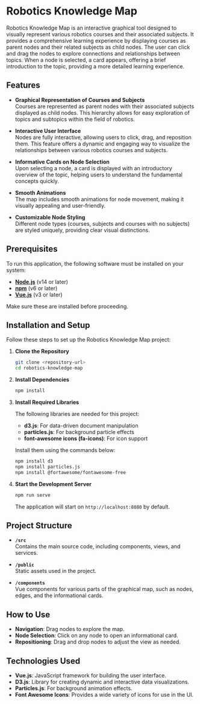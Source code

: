 # Robotics Knowledge Map

Robotics Knowledge Map is an interactive graphical tool designed to visually represent various robotics courses and their associated subjects. It provides a comprehensive learning experience by displaying courses as parent nodes and their related subjects as child nodes. The user can click and drag the nodes to explore connections and relationships between topics. When a node is selected, a card appears, offering a brief introduction to the topic, providing a more detailed learning experience.



## Features

- **Graphical Representation of Courses and Subjects**  
  Courses are represented as parent nodes with their associated subjects displayed as child nodes. This hierarchy allows for easy exploration of topics and subtopics within the field of robotics.
  
- **Interactive User Interface**  
  Nodes are fully interactive, allowing users to click, drag, and reposition them. This feature offers a dynamic and engaging way to visualize the relationships between various robotics courses and subjects.

- **Informative Cards on Node Selection**  
  Upon selecting a node, a card is displayed with an introductory overview of the topic, helping users to understand the fundamental concepts quickly.

- **Smooth Animations**  
  The map includes smooth animations for node movement, making it visually appealing and user-friendly.

- **Customizable Node Styling**  
  Different node types (courses, subjects and courses with no subjects) are styled uniquely, providing clear visual distinctions.

## Prerequisites

To run this application, the following software must be installed on your system:

- **[Node.js](https://nodejs.org/)** (v14 or later)
- **[npm](https://www.npmjs.com/)** (v6 or later)
- **[Vue.js](https://vuejs.org/)** (v3 or later)

Make sure these are installed before proceeding.

## Installation and Setup

Follow these steps to set up the Robotics Knowledge Map project:

1. **Clone the Repository**
   ```bash
   git clone <repository-url>
   cd robotics-knowledge-map
   ```

2. **Install Dependencies**
   ```bash
   npm install
   ```

3. **Install Required Libraries**

   The following libraries are needed for this project:
   - **d3.js**: For data-driven document manipulation
   - **particles.js**: For background particle effects
   - **font-awesome icons (fa-icons)**: For icon support

   Install them using the commands below:
   ```bash
   npm install d3
   npm install particles.js
   npm install @fortawesome/fontawesome-free
   ```

4. **Start the Development Server**
   ```bash
   npm run serve
   ```

   The application will start on `http://localhost:8080` by default.

## Project Structure

- **`/src`**  
  Contains the main source code, including components, views, and services.
  
- **`/public`**  
  Static assets used in the project.

- **`/components`**  
  Vue components for various parts of the graphical map, such as nodes, edges, and the informational cards.

## How to Use

- **Navigation**: Drag nodes to explore the map.
- **Node Selection**: Click on any node to open an informational card.
- **Repositioning**: Drag and drop nodes to adjust the view as needed.

## Technologies Used

- **Vue.js**: JavaScript framework for building the user interface.
- **D3.js**: Library for creating dynamic and interactive data visualizations.
- **Particles.js**: For background animation effects.
- **Font Awesome Icons**: Provides a wide variety of icons for use in the UI.
